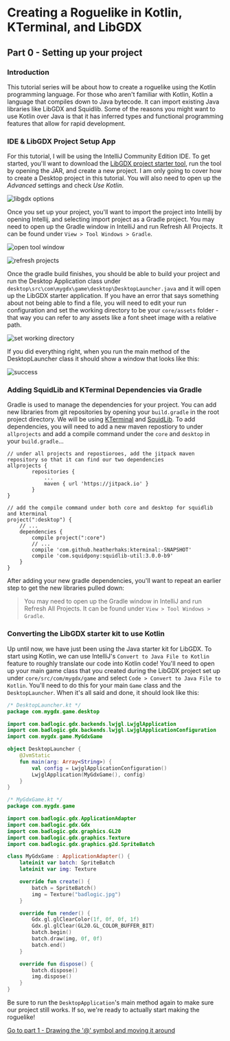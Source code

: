 # Creating a Roguelike in Kotlin, KTerminal, and LibGDX

## Part 0 - Setting up your project

### Introduction
This tutorial series will be about how to create a roguelike using the Kotlin programming language.
For those who aren't familiar with Kotlin, Kotlin a language that compiles down
to Java bytecode. It can import existing Java libraries like LibGDX and Squidlib.
Some of the reasons you might want to use Kotlin over Java is that it has inferred
types and functional programming features that allow for rapid development.

### IDE & LibGDX Project Setup App
For this tutorial, I will be using the IntelliJ Community Edition IDE.
To get started, you'll want to download the [LibGDX project starter tool](https://libgdx.badlogicgames.com/download.html), run the
tool by opening the JAR, and create a new project. I am only going to cover how to create a Desktop project in this tutorial. 
You will also need to open up the *Advanced* settings and check *Use Kotlin*. 

<!-- Show screenshot of libgdx set up options -->
![libgdx options](libgdxSetupConfig.png)

Once you set up your project, you'll want to import the project into Intellij by opening Intellij,
and selecting import project as a Gradle project. You may need to open up the Gradle window in IntelliJ and run Refresh All Projects. It
can be found under `View > Tool Windows > Gradle`.

![open tool window](openGradleToolWindow.png)

![refresh projects](refreshGradleProjects.png)

Once the gradle build finishes, you should be able to build your project and run the Desktop Application
class under `desktop\src\com\mygdx\game\desktop\DesktopLauncher.java` and it will open up the LibGDX starter application. If you have
an error that says something about not being able to find a file, you will need to edit your run configuration
and set the working directory to be your `core/assets` folder - that way you can refer to any assets like a font sheet image
with a relative path.

![set working directory](selectWorkingDirectory.png)

If you did everything right, when you run the main method of the DesktopLauncher class it should show a window that looks
like this:

![success](projectSetupWorked.png)

### Adding SquidLib and KTerminal Dependencies via Gradle
Gradle is used to manage the dependencies for your project.
You can add new libraries from git repositories by opening your `build.gradle` in the root project directory. We will be using
[KTerminal](https://github.com/heatherhaks/kterminal) and [SquidLib](https://github.com/SquidPony/SquidLib).
To add dependencies, you will need to add a new maven repostiory to under `allprojects` and add 
a compile command under the `core` and `desktop` in your `build.gradle`...


```
// under all projects and repostioroes, add the jitpack maven repository so that it can find our two dependencies
allprojects {
        repositories {
            ...
            maven { url 'https://jitpack.io' }
        }
}
```

```
// add the compile command under both core and desktop for squidlib and kterminal
project(":desktop") {
    // ...
    dependencies {
        compile project(":core")
        // ...
        compile 'com.github.heatherhaks:kterminal:-SNAPSHOT'
        compile 'com.squidpony:squidlib-util:3.0.0-b9'
    }
}
```

After adding your new gradle dependencies, you'll want to repeat an earlier step to get the new libraries pulled down:
> You may need to open up the Gradle window in IntelliJ and run Refresh All Projects. It
  can be found under `View > Tool Windows > Gradle`.

### Converting the LibGDX starter kit to use Kotlin
Up until now, we have just been using the Java starter kit for LibGDX. To start using Kotlin, we can use IntelliJ's 
`Convert to Java File to Kotlin` feature to roughly translate our code into Kotlin code! You'll need to open up your
main game class that you created during the LibGDX project set up under `core/src/com/mygdx/game` and select `Code > Convert to Java File to Kotlin`.
You'll need to do this for your main `Game` class and the `DesktopLauncher`. When it's all said and done, it should look like this:

```kotlin
/* DesktopLauncher.kt */
package com.mygdx.game.desktop

import com.badlogic.gdx.backends.lwjgl.LwjglApplication
import com.badlogic.gdx.backends.lwjgl.LwjglApplicationConfiguration
import com.mygdx.game.MyGdxGame

object DesktopLauncher {
    @JvmStatic
    fun main(arg: Array<String>) {
        val config = LwjglApplicationConfiguration()
        LwjglApplication(MyGdxGame(), config)
    }
}
```

```kotlin
/* MyGdxGame.kt */
package com.mygdx.game

import com.badlogic.gdx.ApplicationAdapter
import com.badlogic.gdx.Gdx
import com.badlogic.gdx.graphics.GL20
import com.badlogic.gdx.graphics.Texture
import com.badlogic.gdx.graphics.g2d.SpriteBatch

class MyGdxGame : ApplicationAdapter() {
    lateinit var batch: SpriteBatch
    lateinit var img: Texture

    override fun create() {
        batch = SpriteBatch()
        img = Texture("badlogic.jpg")
    }

    override fun render() {
        Gdx.gl.glClearColor(1f, 0f, 0f, 1f)
        Gdx.gl.glClear(GL20.GL_COLOR_BUFFER_BIT)
        batch.begin()
        batch.draw(img, 0f, 0f)
        batch.end()
    }

    override fun dispose() {
        batch.dispose()
        img.dispose()
    }
}

```

Be sure to run the `DesktopApplication`'s main method again to make sure our project still works. If so, we're ready to actually start
making the roguelike!

[Go to part 1 - Drawing the '@' symbol and moving it around](../part1/part1.md)